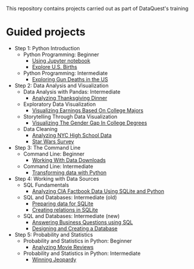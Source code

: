 This repository contains projects carried out as part of DataQuest's training

# Guided projects

* Step 1: Python Introduction
    * Python Programming: Beginner
        * [Using Jupyter notebook](DataScientist/Step1_PythonIntro/1_PythonBeginner/project1/UsingJupyterNotebook.ipynb)
        * [Explore U.S. Births](DataScientist/Step1_PythonIntro/1_PythonBeginner/project2/ExploreUsBirths.ipynb)
    * Python Programming: Intermediate
        * [Exploring Gun Deaths in the US](DataScientist/Step1_PythonIntro/2_PythonIntermediate/project1/ExploringGunDeathsInTheUS.ipynb)
* Step 2: Data Analysis and Visualization
    * Data Analysis with Pandas: Intermediate
        * [Analyzing Thanksgiving Dinner](DataScientist/Step2_DataAnalVis/1_pandas/project1/AnalyzingThanksgivingDinner.ipynb)
    * Exploratory Data Visualization
        * [Visualizing Earnings Based On College Majors](DataScientist/Step2_DataAnalVis/2_dataAnalVis/project1/Visualizing_Earnings_Based_On_College_Majors.ipynb)
    * Storytelling Through Data Visualization
        * [Visualizing The Gender Gap In College Degrees](DataScientist/Step2_DataAnalVis/3_StorytellingThroughDataVisualization/project1/VisualizingTheGenderGapInCollegeDegrees.ipynb)
    * Data Cleaning
        * [Analyzing NYC High School Data](DataScientist/Step2_DataAnalVis/4_DataCleaning/project1/AnalyzingNYCHighSchoolData.ipynb)
        * [Star Wars Survey](DataScientist/Step2_DataAnalVis/4_DataCleaning/project2/StarWarsSurvey.ipynb)
* Step 3: The Command Line
    * Command Line: Beginner
        * [Working With Data Downloads](DataScientist/Step3_TheCommandLine/1_CommandLine-Beginner/project1/WorkingWithDataDownloads.ipynb)
    * Command Line: Intermediate
        * [Transforming data with Python](DataScientist/Step3_TheCommandLine/2_CommandLine-Intermediate/project1/TransformingDataWithPython.ipynb)
* Step 4: Working with Data Sources
    * SQL Fundamentals
        * [Analyzing CIA Factbook Data Using SQLite and Python](DataScientist/Step4_WorkingWithDataSources/2_SQLfundamentals/project1/AnalyzingCIAfactbookDataUsingSQLiteAndPython.ipynb)
    * SQL and Databases: Intermediate (old)
        * [Preparing data for SQLite](DataScientist/Step4_WorkingWithDataSources/3_SQLAndDatabases-Intermediate/project1/PreparingDataForSQLite.ipynb)
        * [Creating relations in SQLite](DataScientist/Step4_WorkingWithDataSources/3_SQLAndDatabases-Intermediate/project2/CreatingRelationsInSQLite.ipynb)
    * SQL and Databases: Intermediate (new)
        * [Answering Business Questions using SQL](DataScientist/Step4_WorkingWithDataSources/2_SQLIntermediate-TableRelationsAndJoins/project1/AnsweringBusinessQuestionsUsingSQL.ipynb)
        * [Designing and Creating a Database](DataScientist/Step4_WorkingWithDataSources/2_SQLIntermediate-TableRelationsAndJoins/project2/DesigningAndCreatingDatabase.ipynb)
* Step 5: Probability and Statistics
    * Probability and Statistics in Python: Beginner
        * [Analyzing Movie Reviews](DataScientist/Step5_ProbabilityAndStatistics/1_ProbabilityAndStatisticsInPython-Beginner/project1/AnalyzingMovieReviews.ipynb)
    * Probability and Statistics in Python: Intermediate
        * [Winning Jeopardy](DataScientist/Step5_ProbabilityAndStatistics/2_ProbabilityAndStatisticsInPython-Intermediate/project1/WinningJeopardy.ipynb)